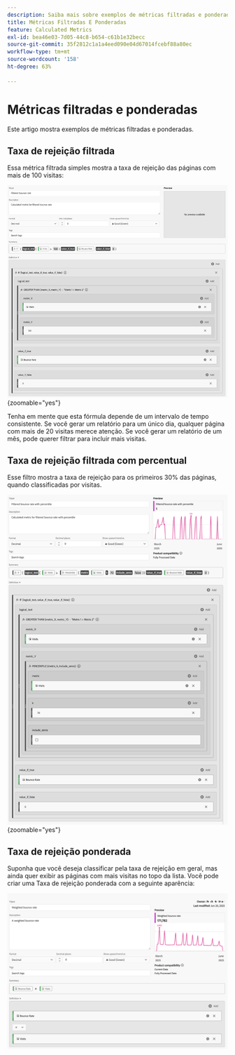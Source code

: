 ```yaml
---
description: Saiba mais sobre exemplos de métricas filtradas e ponderadas.
title: Métricas Filtradas E Ponderadas
feature: Calculated Metrics
exl-id: bea46e03-7d05-44c8-b654-c61b1e32becc
source-git-commit: 35f2812c1a1a4eed090e04d67014fcebf88a80ec
workflow-type: tm+mt
source-wordcount: '158'
ht-degree: 63%

---
```


# Métricas filtradas e ponderadas

Este artigo mostra exemplos de métricas filtradas e ponderadas.

## Taxa de rejeição filtrada

Essa métrica filtrada simples mostra a taxa de rejeição das páginas com mais de 100 visitas:

![Taxa de rejeição filtrada](assets/filtered-bounce-rate.png){zoomable="yes"}

Tenha em mente que esta fórmula depende de um intervalo de tempo consistente. Se você gerar um relatório para um único dia, qualquer página com mais de 20 visitas merece atenção. Se você gerar um relatório de um mês, pode querer filtrar para incluir mais visitas.

## Taxa de rejeição filtrada com percentual

Esse filtro mostra a taxa de rejeição para os primeiros 30% das páginas, quando classificadas por visitas.

![Taxa de rejeição filtrada com percentil](assets/filtered-bounce-rate-with-percentile.png){zoomable="yes"}

## Taxa de rejeição ponderada

Suponha que você deseja classificar pela taxa de rejeição em geral, mas ainda quer exibir as páginas com mais visitas no topo da lista. Você pode criar uma Taxa de rejeição ponderada com a seguinte aparência:

![](assets/weighted-bounce-rate.png)
